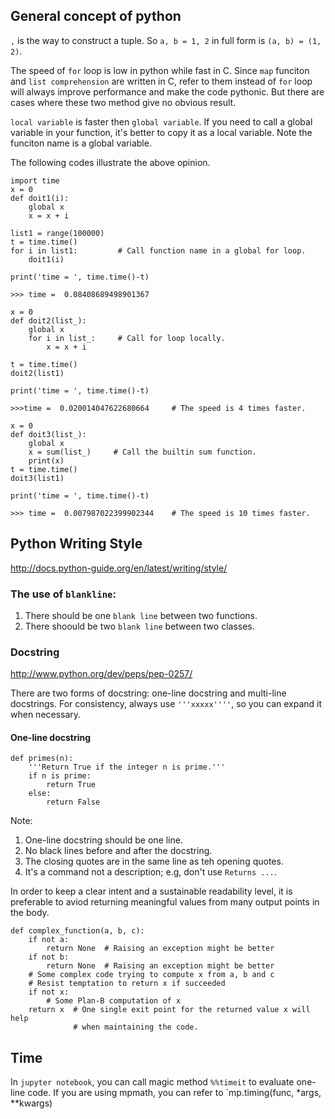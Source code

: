 ## General concept of python

`,` is the way to construct a tuple. So `a, b = 1, 2` in full form is `(a, b) = (1, 2)`. 

The speed  of `for` loop is low in python while fast in C. Since `map` funciton and `list comprehension` are written in C, refer to them instead of `for` loop will always improve performance and make the code pythonic. But there are cases where these two method give no obvious result.

`local variable` is faster then `global variable`. If you need to call a global variable in your function, it's better to copy it as a  local variable. Note the funciton name is a global variable.

The following codes illustrate the above opinion.

```
import time
x = 0
def doit1(i):
    global x
    x = x + i

list1 = range(100000)
t = time.time()     
for i in list1:         # Call function name in a global for loop.
    doit1(i)

print('time = ', time.time()-t)

>>> time =  0.08408689498901367
```
```
x = 0
def doit2(list_):
    global x
    for i in list_:     # Call for loop locally. 
        x = x + i       

t = time.time()
doit2(list1)

print('time = ', time.time()-t)

>>>time =  0.020014047622680664     # The speed is 4 times faster.
```
```
x = 0
def doit3(list_):
    global x
    x = sum(list_)     # Call the builtin sum function.
    print(x)           
t = time.time()
doit3(list1)

print('time = ', time.time()-t)

>>> time =  0.007987022399902344    # The speed is 10 times faster.
```

## Python Writing Style
http://docs.python-guide.org/en/latest/writing/style/

### The use of `blankline`:
1. There should be one `blank line` between two functions.
2. There shoould be two `blank line` between two classes.

### Docstring
http://www.python.org/dev/peps/pep-0257/

There are two forms of docstring: one-line docstring and multi-line docstrings.
For consistency, always use `'''xxxxx''''`, so you can expand it when necessary.

#### One-line docstring
```
def primes(n):
    '''Return True if the integer n is prime.'''
    if n is prime:
        return True
    else:
        return False
```
Note: 

1. One-line docstring should be one line. 
2. No black lines before and after the docstring.
3. The closing quotes are in the same line as teh opening quotes.
4. It's a command not a description; e.g, don't use `Returns ...`.

In order to keep a clear intent and a sustainable readability level, it is preferable to aviod returning meaningful values from many output points in the body.
```
def complex_function(a, b, c):
    if not a:
        return None  # Raising an exception might be better
    if not b:
        return None  # Raising an exception might be better
    # Some complex code trying to compute x from a, b and c
    # Resist temptation to return x if succeeded
    if not x:
        # Some Plan-B computation of x
    return x  # One single exit point for the returned value x will help
              # when maintaining the code.
```

## Time

In `jupyter notebook`, you can call magic method `%%timeit` to evaluate one-line code. If you are using mpmath, you can refer to `mp.timing(func, *args, **kwargs)
